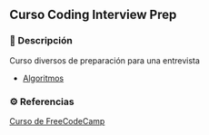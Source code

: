 ## Curso Coding Interview Prep

### 📝 Descripción

Curso diversos de preparación para una entrevista

- [Algoritmos](#)

### ⚙️ Referencias

[Curso de FreeCodeCamp](https://www.freecodecamp.org/learn/coding-interview-prep/)
